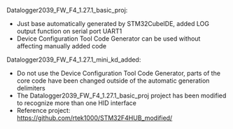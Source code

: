 Datalogger2039_FW_F4_1.27.1_basic_proj:
- Just base automatically generated by STM32CubeIDE, added LOG output function on serial port UART1
- Device Configuration Tool Code Generator can be used without affecting manually added code


Datalogger2039_FW_F4_1.27.1_mini_kd_added:
- Do not use the Device Configuration Tool Code Generator, parts of the core code have been changed outside of the automatic generation delimiters
- The Datalogger2039_FW_F4_1.27.1_basic_proj project has been modified to recognize more than one HID interface
- Reference project: https://github.com/rtek1000/STM32F4HUB_modified/
